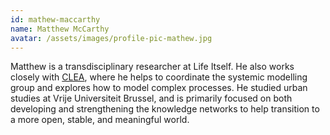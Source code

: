 ```yaml
---
id: mathew-maccarthy
name: Matthew McCarthy
avatar: /assets/images/profile-pic-mathew.jpg
---
```


Matthew is a transdisciplinary researcher at Life Itself. He also works closely with [CLEA](https://clea.research.vub.be/), where he helps to coordinate the systemic modelling group and explores how to model complex processes. He studied urban studies at Vrije Universiteit Brussel, and is primarily focused on both developing and strengthening the knowledge networks to help transition to a more open, stable, and meaningful world.